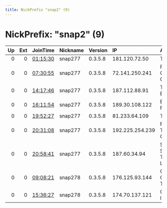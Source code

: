 ```yaml
---
title: NickPrefix "snap2" (9)
---
```


# NickPrefix: "snap2" (9)

|   Up |   Ext | JoinTime                                                                                            | Nickname   | Version   | IP              | AS                                       | CC   |   ORp |   Dirp | OS    | Contact   |   eFamMembers |
|-----:|------:|:----------------------------------------------------------------------------------------------------|:-----------|:----------|:----------------|:-----------------------------------------|:-----|------:|-------:|:------|:----------|--------------:|
|    0 |     0 | [01:15:30](https://metrics.torproject.org/rs.html#details/470ADBAB7E837894A1E884406A6F874D2E28A75B) | snap277    | 0.3.5.8   | 181.120.72.50   | Telecel S.A.                             | py   | 45429 |      0 | Linux | None      |             1 |
|    0 |     0 | [07:30:55](https://metrics.torproject.org/rs.html#details/F5A1AE257FCACCA913A8E4FD82FED3958C84268F) | snap277    | 0.3.5.8   | 72.141.250.241  | Rogers Communications Canada Inc.        | ca   | 40841 |      0 | Linux | None      |             1 |
|    0 |     0 | [14:17:46](https://metrics.torproject.org/rs.html#details/67CCC7A825A0681CA4E61973C88F187F18749408) | snap277    | 0.3.5.8   | 187.112.88.91   | TELEFu00D4NICA BRASIL S.A                | br   | 43053 |      0 | Linux | None      |             1 |
|    0 |     0 | [16:11:54](https://metrics.torproject.org/rs.html#details/C83D34AA3F23CED08615601172670FCA0FC82998) | snap277    | 0.3.5.8   | 189.30.108.122  | Brasil Telecom S/A - Filial Distrito Fed | br   | 36097 |      0 | Linux | None      |             1 |
|    0 |     0 | [19:52:27](https://metrics.torproject.org/rs.html#details/D92738504285381458FF0E2FA2BECD4060E36DDF) | snap277    | 0.3.5.8   | 81.233.64.109   | Telia Company AB                         | se   | 44841 |      0 | Linux | None      |             1 |
|    0 |     0 | [20:31:08](https://metrics.torproject.org/rs.html#details/8AB4A39A660EED2C773574D5362D7C30EFEDDBA8) | snap277    | 0.3.5.8   | 192.225.254.239 | Foothills Rural Telephone Cooperative Co | us   | 33857 |      0 | Linux | None      |             1 |
|    0 |     0 | [20:58:41](https://metrics.torproject.org/rs.html#details/F9CA774AB599B3F7F4DB578657640E142DEE3EDC) | snap277    | 0.3.5.8   | 187.60.34.94    | SOBRALNET SERVICOS E TELECOMUNICACOES LT | br   | 34915 |      0 | Linux | None      |             1 |
|    0 |     0 | [09:08:21](https://metrics.torproject.org/rs.html#details/A5CD4C883CB6070BFBE78BAB431CFBD7A1710EEF) | snap278    | 0.3.5.8   | 176.125.93.144  | Closed Joint Stock Company TransTeleCom  | ru   | 34379 |      0 | Linux | None      |             1 |
|    0 |     0 | [15:36:27](https://metrics.torproject.org/rs.html#details/18650D3D92A18F2152755F655A8D5E98DCE1D396) | snap278    | 0.3.5.8   | 174.70.137.121  | Cox Communications Inc.                  | us   | 39363 |      0 | Linux | None      |             1 |
